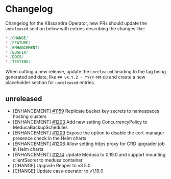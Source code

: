 # Changelog

Changelog for the K8ssandra Operator, new PRs should update the `unreleased` section below with entries describing the changes like:

```markdown
* [CHANGE]
* [FEATURE]
* [ENHANCEMENT]
* [BUGFIX]
* [DOCS]
* [TESTING]
```

When cutting a new release, update the `unreleased` heading to the tag being generated and date, like `## vX.Y.Z - YYYY-MM-DD` and create a new placeholder section for  `unreleased` entries.

## unreleased

* [ENHANCEMENT] [#1159](https://github.com/k8ssandra/k8ssandra-operator/issues/1159) Replicate bucket key secrets to namespaces hosting clusters
* [ENHANCEMENT] [#1203](https://github.com/k8ssandra/k8ssandra-operator/issues/1203) Add new setting ConcurrencyPolicy to MedusaBackupSchedules
* [ENHANCEMENT] [#1209](https://github.com/k8ssandra/k8ssandra-operator/issues/1209) Expose the option to disable the cert-manager presence check in the Helm charts
* [ENHANCEMENT] [#1206](https://github.com/k8ssandra/k8ssandra-operator/issues/1206) Allow setting https proxy for CRD upgrader job in Helm charts
* [ENHANCEMENT] [#1214](https://github.com/k8ssandra/k8ssandra-operator/issues/1214) Update Medusa to 0.19.0 and support mounting clientSecret to medusa container
* [CHANGE] Upgrade Reaper to v3.5.0
* [CHANGE] Update cass-operator to v1.19.0
